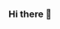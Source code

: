 ### Hi there 👋

<!--
**Unshinee/Unshinee** is a ✨ _special_ ✨ repository because its `README.md` (this file) appears on your GitHub profile.

Here are some ideas to get you started:

- 🔭 I’m currently working on Me
- 🌱 I’m currently learning C#;c++;
- 👯 I’m looking to collaborate on Twitch
- 🤔 I’m looking for help with Nothing
- 💬 Ask me about Nothing
- 📫 How to reach me: You can't reach me
- 😄 Pronouns: AAAA
- ⚡ Fun fact:I have Twitchaccount
-->
